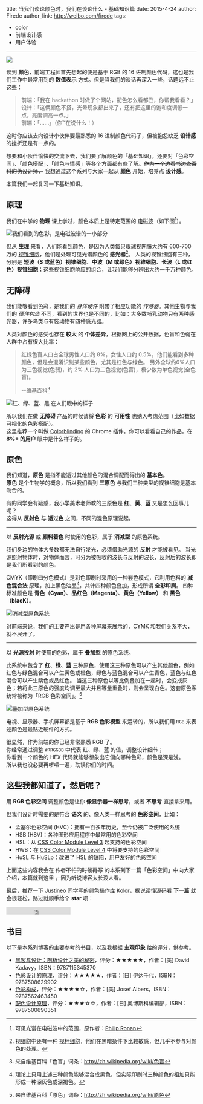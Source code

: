 title: 当我们谈论颜色时，我们在谈论什么 - 基础知识篇
date: 2015-4-24
author: Firede
author_link: http://weibo.com/firede
tags:
- color
- 前端设计感
- 用户体验
---

![](/blog/what-we-talk-about-when-we-talk-about-color/cover.png)

谈到 **颜色**，前端工程师首先想起的便是基于 RGB 的 16 进制颜色代码，这也是我们工作中最常用到的 **数值表示** 方式。但是当我们的谈话再深入一些，话题远不止这些：

> 前端：「我在 hackathon 时做了个网站，配色怎么看都丑，你帮我看看？」  
> 设计：「这俩颜色不搭，光晕现象都出来了，还有把这里的饱和度调低一点，亮度调高一点。」  
> 前端：「……」（你™在说什么！）

这时你应该去向设计小伙伴要最熟悉的 16 进制颜色代码了，但被抱怨缺乏 **设计感** 的挫折还是有一点的。

想要和小伙伴愉快的交流下去，我们要了解颜色的「基础知识」，还要对「色彩空间」、「颜色搭配」、「颜色与情感」等各个方面都有些了解。~~作为一个边看书边查百科的伪设计师，~~ 我想通过这个系列与大家一起从 **颜色** 开始，培养点 **设计感**。

本篇我们一起复习一下基础知识。

<!-- more -->

## 原理

我们在中学的 **物理** 课上学过，颜色本质上是特定范围的 [电磁波](http://zh.wikipedia.org/wiki/电磁波)（如下图[^spectrum]）。

[^spectrum]: 可见光谱在电磁波中的范围，原作者：[Philip Ronan](http://en.wikipedia.org/wiki/File:EM_spectrum.svg)

![我们看到的色彩，是电磁波谱的一小部分](/blog/what-we-talk-about-when-we-talk-about-color/spectrum.png)

但从 **生理** 来看，人们能看到颜色，是因为人类每只眼球视网膜大约有 600-700 万的 [视锥细胞](http://en.wikipedia.org/wiki/Cone_cell)，他们是处理可见光谱颜色的 **感光器**[^rod-cell]。
人类的视锥细胞有三种，分别是 **短波（S 或蓝色）视锥细胞**、**中波（M 或绿色）视锥细胞**、**长波（L 或红色）视锥细胞**；这些视锥细胞响应的组合，让我们能够分辨出大约一千万种颜色。

[^rod-cell]: 视细胞中还有一种 [视杆细胞](http://en.wikipedia.org/wiki/Rod_cell)，他们在黑暗条件下比较敏感，但几乎不参与对颜色的处理。

## 无障碍

我们能够看到色彩，是我们的 _身体硬件_ 附带了相应功能的 _传感器_。其他生物与我们的 _硬件构造_ 不同，看到的世界也是不同的，比如：大多数哺乳动物只有两种感光器，许多鸟类与有袋动物有四种感光器。

人类对颜色的感受也存在 **较大** 的 **个体差异**，根据网上的公开数据，色盲和色弱在人群中占有很大比率：

> 红绿色盲人口占全球男性人口约 8%，女性人口约 0.5%，他们能看到多种颜色，但是会混淆识别某些颜色，尤其是红色与绿色。
> 另外全球约6%人口为三色视觉(色弱)，约 2% 人口为二色视觉(色盲)，极少数为单色视觉(全色盲)。
>
> --维基百科[^colorblind]

[^colorblind]: 来自维基百科「色盲」词条：<http://zh.wikipedia.org/wiki/色盲>

![红、绿、蓝、黑 在人们眼中的样子](/blog/what-we-talk-about-when-we-talk-about-color/colorblind.png)

所以我们在做 **无障碍** 产品的时候请将 **色彩** 的 **可用性** 也纳入考虑范围（比如数据可视化的色彩搭配）。  
这里推荐一个叫做 [Colorblinding](https://chrome.google.com/webstore/detail/colorblinding/dgbgleaofjainknadoffbjkclicbbgaa) 的 Chrome 插件，你可以看看自己的作品，在 **8%+ 的用户** 眼中是什么样子的。

## 原色

我们知道，**原色** 是指不能透过其他颜色的混合调配而得出的 **基本色**。  
**原色** 是个生物学的概念，所以我们看到 **三原色** 与我们三种类型的视锥细胞是基本吻合的。  

有的同学会有疑惑，我小学美术老师教的三原色是 **红**、**黄**、**蓝** 又是怎么回事儿呢？  
这得从 **反射色** 与 **透过色** 之间，不同的混色原理说起。

---

以 **反射光源** 或 **颜料着色** 时使用的色彩，属于 **消减型** 的原色系统。

我们身边的物体大多数都无法自行发光，必须借助光源的 **反射** 才能被看见。
当光源照射物体时，对物体而言，可分为被吸收的波长与反射的波长，反射后的波长即是我们所看到的颜色。

CMYK（印刷四分色模式）是彩色印刷时采用的一种套色模式，它利用色料的 **减色混合法** 原理，加上黑色油墨[^cmyk-black]，共计四种颜色叠加，形成所谓 **全彩印刷**。
四种标准颜色是 **青色（Cyan）**、**品红色（Magenta）**、**黄色（Yellow）** 和 **黑色（blacK）**。

[^cmyk-black]: 理论上只用上述三种颜色能够混合成黑色，但实际印刷时三种颜色的相加只能形成一种深灰色或深褐色。

![消减型原色系统](/blog/what-we-talk-about-when-we-talk-about-color/subtractive-primaries.png)

对前端来说，我们的主要产出是用各种屏幕来展示的，CYMK 和我们关系不大，就不展开了。

---

以 **光源投射** 时使用的色彩，属于 **叠加型** 的原色系统。

此系统中包含了 **红**、**绿**、**蓝** 三种原色，使用这三种原色可以产生其他颜色，例如红色与绿色混合可以产生黄色或橙色，绿色与蓝色混合可以产生青色，蓝色与红色混合可以产生紫色或品红色。
当这三种原色以等比例叠加在一起时，会变成灰色；若将此三原色的强度均调至最大并且等量重叠时，则会呈现白色。这套原色系统常被称为「RGB 色彩空间」。[^primary-color]

[^primary-color]: 来自维基百科「原色」词条：<http://zh.wikipedia.org/wiki/原色>

![叠加型原色系统](/blog/what-we-talk-about-when-we-talk-about-color/additive-primaries.png)

电视、显示器、手机屏幕都是基于 **RGB 色彩模型** 来运转的，所以我们用 `RGB` 来表述颜色是最贴近硬件的方式。

很显然，作为前端的你已经非常熟悉 RGB 了。  
你经常通过调整 `#RRGGBB` 中代表 红、绿、蓝 的值，调整设计细节；  
你看到一个颜色的 HEX 代码就能够想象出它偏向哪种色彩，颜色是深是浅。  
所以我也没必要再啰嗦一遍，耽误你们的时间。

## 这些我都知道了，然后呢？

用 **RGB 色彩空间** 调整颜色是让你 **像显示器一样思考**，或者 **不思考** 直接拿来用。

但我们设计时需要的是符合 **语义** 的、像人类一样思考的 **色彩空间**，比如：

* 孟塞尔色彩空间 (HVC)：拥有一百多年历史，至今仍被广泛使用的系统
* HSB (HSV)：各种图形应用程序中最常用的色彩空间
* HSL：从 [CSS Color Module Level 3](http://www.w3.org/TR/css3-color/#hsl-color) 起支持的色彩空间
* HWB：在 [CSS Color Module Level 4](http://dev.w3.org/csswg/css-color/#the-hwb-notation) 中将要支持的色彩空间
* HuSL 与 HuSLp：改进了 HSL 的缺陷，用户友好的色彩空间

上面这些内容我会在 ~~作者不忙的时候再写~~ 的本系列下一篇「色彩空间」中向大家介绍，本篇就到这里 ~~，因为听说博客太长没人看~~。

最后，推荐一下 [Justineo](http://weibo.com/justineo) 同学写的颜色操作库 [Kolor](http://justineo.github.io/kolor/)，据说读懂源码看 **下一篇** 就会很轻松，路过就顺手给个 **star** 呗：

<iframe src="https://ghbtns.com/github-btn.html?user=Justineo&repo=kolor&type=star&count=true" frameborder="0" scrolling="0" width="170px" height="20px"></iframe>

## 书目

以下是本系列博客的主要参考的书目，以及我根据 **主观印象** 给的评分，供参考。

* [黑客与设计：剖析设计之美的秘密](http://dwz.cn/hacker-design)，评分：★★★★★，作者：[美] David Kadavy，ISBN：9787115345370
* [色彩设计的原理](http://dwz.cn/color-design)，评分：★★★★★，作者：[日] 伊达千代，ISBN：9787508629902
* [色彩构成](http://dwz.cn/interaction-of-color)，评分：★★★★☆，作者：[美] Josef Albers，ISBN：9787562463450
* [配色设计原理](http://dwz.cn/color-schemes)，评分：★★★☆☆，作者：[日] 奥博斯科编辑部，ISBN：9787500690351
